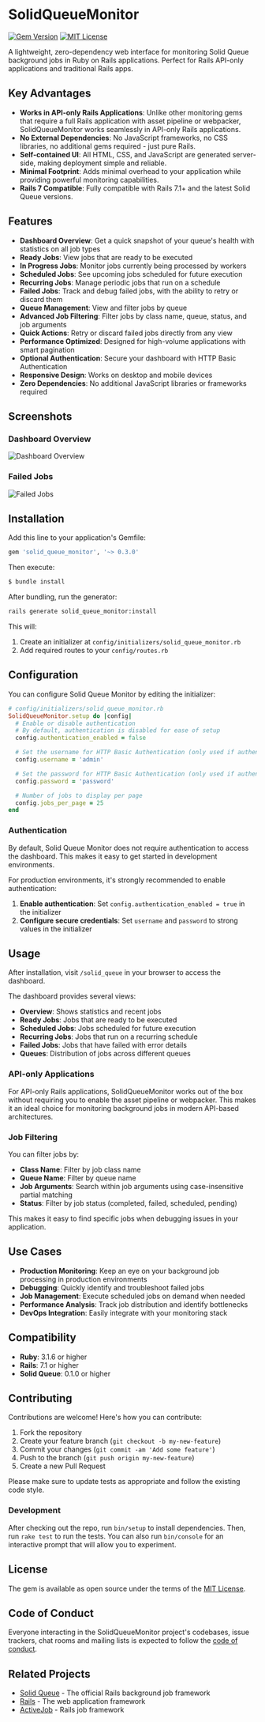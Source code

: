 # SolidQueueMonitor

[![Gem Version](https://badge.fury.io/rb/solid_queue_monitor.svg)](https://badge.fury.io/rb/solid_queue_monitor)
[![MIT License](https://img.shields.io/badge/license-MIT-blue.svg)](LICENSE)

A lightweight, zero-dependency web interface for monitoring Solid Queue background jobs in Ruby on Rails applications. Perfect for Rails API-only applications and traditional Rails apps.

## Key Advantages

- **Works in API-only Rails Applications**: Unlike other monitoring gems that require a full Rails application with asset pipeline or webpacker, SolidQueueMonitor works seamlessly in API-only Rails applications.
- **No External Dependencies**: No JavaScript frameworks, no CSS libraries, no additional gems required - just pure Rails.
- **Self-contained UI**: All HTML, CSS, and JavaScript are generated server-side, making deployment simple and reliable.
- **Minimal Footprint**: Adds minimal overhead to your application while providing powerful monitoring capabilities.
- **Rails 7 Compatible**: Fully compatible with Rails 7.1+ and the latest Solid Queue versions.

## Features

- **Dashboard Overview**: Get a quick snapshot of your queue's health with statistics on all job types
- **Ready Jobs**: View jobs that are ready to be executed
- **In Progress Jobs**: Monitor jobs currently being processed by workers
- **Scheduled Jobs**: See upcoming jobs scheduled for future execution
- **Recurring Jobs**: Manage periodic jobs that run on a schedule
- **Failed Jobs**: Track and debug failed jobs, with the ability to retry or discard them
- **Queue Management**: View and filter jobs by queue
- **Advanced Job Filtering**: Filter jobs by class name, queue, status, and job arguments
- **Quick Actions**: Retry or discard failed jobs directly from any view
- **Performance Optimized**: Designed for high-volume applications with smart pagination
- **Optional Authentication**: Secure your dashboard with HTTP Basic Authentication
- **Responsive Design**: Works on desktop and mobile devices
- **Zero Dependencies**: No additional JavaScript libraries or frameworks required

## Screenshots

### Dashboard Overview

![Dashboard Overview](screenshots/dashboard-3.png)

### Failed Jobs

![Failed Jobs](screenshots/failed-jobs-2.png)

## Installation

Add this line to your application's Gemfile:

```ruby
gem 'solid_queue_monitor', '~> 0.3.0'
```

Then execute:

```bash
$ bundle install
```

After bundling, run the generator:

```bash
rails generate solid_queue_monitor:install
```

This will:

1. Create an initializer at `config/initializers/solid_queue_monitor.rb`
2. Add required routes to your `config/routes.rb`

## Configuration

You can configure Solid Queue Monitor by editing the initializer:

```ruby
# config/initializers/solid_queue_monitor.rb
SolidQueueMonitor.setup do |config|
  # Enable or disable authentication
  # By default, authentication is disabled for ease of setup
  config.authentication_enabled = false

  # Set the username for HTTP Basic Authentication (only used if authentication is enabled)
  config.username = 'admin'

  # Set the password for HTTP Basic Authentication (only used if authentication is enabled)
  config.password = 'password'

  # Number of jobs to display per page
  config.jobs_per_page = 25
end
```

### Authentication

By default, Solid Queue Monitor does not require authentication to access the dashboard. This makes it easy to get started in development environments.

For production environments, it's strongly recommended to enable authentication:

1. **Enable authentication**: Set `config.authentication_enabled = true` in the initializer
2. **Configure secure credentials**: Set `username` and `password` to strong values in the initializer

## Usage

After installation, visit `/solid_queue` in your browser to access the dashboard.

The dashboard provides several views:

- **Overview**: Shows statistics and recent jobs
- **Ready Jobs**: Jobs that are ready to be executed
- **Scheduled Jobs**: Jobs scheduled for future execution
- **Recurring Jobs**: Jobs that run on a recurring schedule
- **Failed Jobs**: Jobs that have failed with error details
- **Queues**: Distribution of jobs across different queues

### API-only Applications

For API-only Rails applications, SolidQueueMonitor works out of the box without requiring you to enable the asset pipeline or webpacker. This makes it an ideal choice for monitoring background jobs in modern API-based architectures.

### Job Filtering

You can filter jobs by:

- **Class Name**: Filter by job class name
- **Queue Name**: Filter by queue name
- **Job Arguments**: Search within job arguments using case-insensitive partial matching
- **Status**: Filter by job status (completed, failed, scheduled, pending)

This makes it easy to find specific jobs when debugging issues in your application.

## Use Cases

- **Production Monitoring**: Keep an eye on your background job processing in production environments
- **Debugging**: Quickly identify and troubleshoot failed jobs
- **Job Management**: Execute scheduled jobs on demand when needed
- **Performance Analysis**: Track job distribution and identify bottlenecks
- **DevOps Integration**: Easily integrate with your monitoring stack

## Compatibility

- **Ruby**: 3.1.6 or higher
- **Rails**: 7.1 or higher
- **Solid Queue**: 0.1.0 or higher

## Contributing

Contributions are welcome! Here's how you can contribute:

1. Fork the repository
2. Create your feature branch (`git checkout -b my-new-feature`)
3. Commit your changes (`git commit -am 'Add some feature'`)
4. Push to the branch (`git push origin my-new-feature`)
5. Create a new Pull Request

Please make sure to update tests as appropriate and follow the existing code style.

### Development

After checking out the repo, run `bin/setup` to install dependencies. Then, run `rake test` to run the tests. You can also run `bin/console` for an interactive prompt that will allow you to experiment.

## License

The gem is available as open source under the terms of the [MIT License](https://opensource.org/licenses/MIT).

## Code of Conduct

Everyone interacting in the SolidQueueMonitor project's codebases, issue trackers, chat rooms and mailing lists is expected to follow the [code of conduct](https://github.com/yourusername/solid_queue_monitor/blob/main/CODE_OF_CONDUCT.md).

## Related Projects

- [Solid Queue](https://github.com/rails/solid_queue) - The official Rails background job framework
- [Rails](https://github.com/rails/rails) - The web application framework
- [ActiveJob](https://github.com/rails/rails/tree/main/activejob) - Rails job framework
